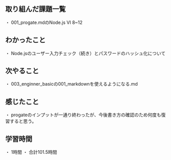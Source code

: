 ## 取り組んだ課題一覧
・ 001_progate.mdのNode.js Ⅵ 8~12
## わかったこと
・ Node.jsのユーザー入力チェック（続き）とパスワードのハッシュ化について
## 次やること
・ 003_enginner_basicの001_markdownを使えるようになる.md
## 感じたこと
・ progateのインプットが一通り終わったが、今後書き方の確認のため何度も復習すると思う。
## 学習時間
・ 1時間
・ 合計101.5時間
